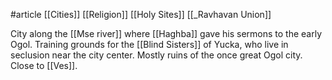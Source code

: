 #article 
[[Cities]]
[[Religion]]
[[Holy Sites]]
[[_Ravhavan Union]]

City along the [[Mse river]] where [[Haghba]] gave his sermons to the early Ogol. Training grounds for the [[Blind Sisters]] of Yucka, who live in seclusion near the city center. Mostly ruins of the once great Ogol city. Close to [[Ves]].